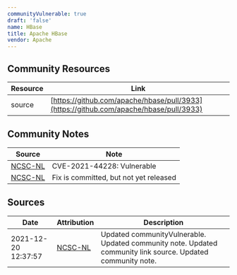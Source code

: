 ```yaml
---
communityVulnerable: true
draft: 'false'
name: HBase
title: Apache HBase
vendor: Apache
---
```



## Community Resources
| Resource | Link |
| --- | --- |
| source | [https://github.com/apache/hbase/pull/3933](https://github.com/apache/hbase/pull/3933) |

## Community Notes
| Source | Note |
| --- | --- |
| [NCSC-NL](https://github.com/NCSC-NL/log4shell/blob/main/software/README.md) | CVE-2021-44228: Vulnerable </ul> |
| [NCSC-NL](https://github.com/NCSC-NL/log4shell/blob/main/software/README.md) | Fix is committed, but not yet released |

## Sources
| Date | Attribution | Description |
| --- | --- | --- |
| 2021-12-20 12:37:57 | [NCSC-NL](https://github.com/NCSC-NL/log4shell/blob/main/software/README.md) | Updated communityVulnerable. Updated community note. Updated community link source. Updated community note.  |
